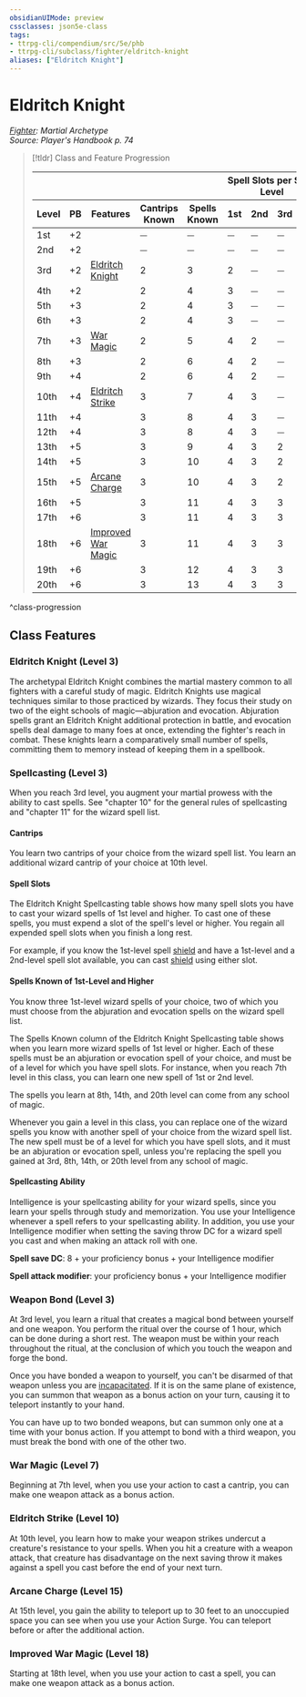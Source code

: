 ```yaml
---
obsidianUIMode: preview
cssclasses: json5e-class
tags:
- ttrpg-cli/compendium/src/5e/phb
- ttrpg-cli/subclass/fighter/eldritch-knight
aliases: ["Eldritch Knight"]
---
```

# Eldritch Knight
*[Fighter](./fighter.md): Martial Archetype*  
*Source: Player's Handbook p. 74*  

> [!tldr] Class and Feature Progression
> 
> <table class="class-progression">
> <thead>
> <tr><th colspan='5'></th><th colspan='4'>Spell Slots per Spell Level</th></tr>
> <tr class="class-progression"><th class"level">Level</th><th class"pb">PB</th><th class"feature">Features</th><th class="value">Cantrips Known</th><th class="value">Spells Known</th><th class="spellSlot">1st</th><th class="spellSlot">2nd</th><th class="spellSlot">3rd</th><th class="spellSlot">4th</th></tr>
> </thead><tbody>
> <tr class="class-progression"><td class"level">1st</td><td class"pb">+2</td><td class"feature"></td><td class="value">⏤</td><td class="value">⏤</td><td class="spellSlot">⏤</td><td class="spellSlot">⏤</td><td class="spellSlot">⏤</td><td class="spellSlot">⏤</td></tr>
> <tr class="class-progression"><td class"level">2nd</td><td class"pb">+2</td><td class"feature"></td><td class="value">⏤</td><td class="value">⏤</td><td class="spellSlot">⏤</td><td class="spellSlot">⏤</td><td class="spellSlot">⏤</td><td class="spellSlot">⏤</td></tr>
> <tr class="class-progression"><td class"level">3rd</td><td class"pb">+2</td><td class"feature"><a href='#Eldritch Knight (Level 3)' class='internal-link'>Eldritch Knight</a></td><td class="value">2</td><td class="value">3</td><td class="spellSlot">2</td><td class="spellSlot">⏤</td><td class="spellSlot">⏤</td><td class="spellSlot">⏤</td></tr>
> <tr class="class-progression"><td class"level">4th</td><td class"pb">+2</td><td class"feature"></td><td class="value">2</td><td class="value">4</td><td class="spellSlot">3</td><td class="spellSlot">⏤</td><td class="spellSlot">⏤</td><td class="spellSlot">⏤</td></tr>
> <tr class="class-progression"><td class"level">5th</td><td class"pb">+3</td><td class"feature"></td><td class="value">2</td><td class="value">4</td><td class="spellSlot">3</td><td class="spellSlot">⏤</td><td class="spellSlot">⏤</td><td class="spellSlot">⏤</td></tr>
> <tr class="class-progression"><td class"level">6th</td><td class"pb">+3</td><td class"feature"></td><td class="value">2</td><td class="value">4</td><td class="spellSlot">3</td><td class="spellSlot">⏤</td><td class="spellSlot">⏤</td><td class="spellSlot">⏤</td></tr>
> <tr class="class-progression"><td class"level">7th</td><td class"pb">+3</td><td class"feature"><a href='#War Magic (Level 7)' class='internal-link'>War Magic</a></td><td class="value">2</td><td class="value">5</td><td class="spellSlot">4</td><td class="spellSlot">2</td><td class="spellSlot">⏤</td><td class="spellSlot">⏤</td></tr>
> <tr class="class-progression"><td class"level">8th</td><td class"pb">+3</td><td class"feature"></td><td class="value">2</td><td class="value">6</td><td class="spellSlot">4</td><td class="spellSlot">2</td><td class="spellSlot">⏤</td><td class="spellSlot">⏤</td></tr>
> <tr class="class-progression"><td class"level">9th</td><td class"pb">+4</td><td class"feature"></td><td class="value">2</td><td class="value">6</td><td class="spellSlot">4</td><td class="spellSlot">2</td><td class="spellSlot">⏤</td><td class="spellSlot">⏤</td></tr>
> <tr class="class-progression"><td class"level">10th</td><td class"pb">+4</td><td class"feature"><a href='#Eldritch Strike (Level 10)' class='internal-link'>Eldritch Strike</a></td><td class="value">3</td><td class="value">7</td><td class="spellSlot">4</td><td class="spellSlot">3</td><td class="spellSlot">⏤</td><td class="spellSlot">⏤</td></tr>
> <tr class="class-progression"><td class"level">11th</td><td class"pb">+4</td><td class"feature"></td><td class="value">3</td><td class="value">8</td><td class="spellSlot">4</td><td class="spellSlot">3</td><td class="spellSlot">⏤</td><td class="spellSlot">⏤</td></tr>
> <tr class="class-progression"><td class"level">12th</td><td class"pb">+4</td><td class"feature"></td><td class="value">3</td><td class="value">8</td><td class="spellSlot">4</td><td class="spellSlot">3</td><td class="spellSlot">⏤</td><td class="spellSlot">⏤</td></tr>
> <tr class="class-progression"><td class"level">13th</td><td class"pb">+5</td><td class"feature"></td><td class="value">3</td><td class="value">9</td><td class="spellSlot">4</td><td class="spellSlot">3</td><td class="spellSlot">2</td><td class="spellSlot">⏤</td></tr>
> <tr class="class-progression"><td class"level">14th</td><td class"pb">+5</td><td class"feature"></td><td class="value">3</td><td class="value">10</td><td class="spellSlot">4</td><td class="spellSlot">3</td><td class="spellSlot">2</td><td class="spellSlot">⏤</td></tr>
> <tr class="class-progression"><td class"level">15th</td><td class"pb">+5</td><td class"feature"><a href='#Arcane Charge (Level 15)' class='internal-link'>Arcane Charge</a></td><td class="value">3</td><td class="value">10</td><td class="spellSlot">4</td><td class="spellSlot">3</td><td class="spellSlot">2</td><td class="spellSlot">⏤</td></tr>
> <tr class="class-progression"><td class"level">16th</td><td class"pb">+5</td><td class"feature"></td><td class="value">3</td><td class="value">11</td><td class="spellSlot">4</td><td class="spellSlot">3</td><td class="spellSlot">3</td><td class="spellSlot">⏤</td></tr>
> <tr class="class-progression"><td class"level">17th</td><td class"pb">+6</td><td class"feature"></td><td class="value">3</td><td class="value">11</td><td class="spellSlot">4</td><td class="spellSlot">3</td><td class="spellSlot">3</td><td class="spellSlot">⏤</td></tr>
> <tr class="class-progression"><td class"level">18th</td><td class"pb">+6</td><td class"feature"><a href='#Improved War Magic (Level 18)' class='internal-link'>Improved War Magic</a></td><td class="value">3</td><td class="value">11</td><td class="spellSlot">4</td><td class="spellSlot">3</td><td class="spellSlot">3</td><td class="spellSlot">⏤</td></tr>
> <tr class="class-progression"><td class"level">19th</td><td class"pb">+6</td><td class"feature"></td><td class="value">3</td><td class="value">12</td><td class="spellSlot">4</td><td class="spellSlot">3</td><td class="spellSlot">3</td><td class="spellSlot">1</td></tr>
> <tr class="class-progression"><td class"level">20th</td><td class"pb">+6</td><td class"feature"></td><td class="value">3</td><td class="value">13</td><td class="spellSlot">4</td><td class="spellSlot">3</td><td class="spellSlot">3</td><td class="spellSlot">1</td></tr>
> </tbody></table>

^class-progression


## Class Features

### Eldritch Knight (Level 3)

The archetypal Eldritch Knight combines the martial mastery common to all fighters with a careful study of magic. Eldritch Knights use magical techniques similar to those practiced by wizards. They focus their study on two of the eight schools of magic—abjuration and evocation. Abjuration spells grant an Eldritch Knight additional protection in battle, and evocation spells deal damage to many foes at once, extending the fighter's reach in combat. These knights learn a comparatively small number of spells, committing them to memory instead of keeping them in a spellbook.

### Spellcasting (Level 3)

When you reach 3rd level, you augment your martial prowess with the ability to cast spells. See "chapter 10" for the general rules of spellcasting and "chapter 11" for the wizard spell list.

#### Cantrips

You learn two cantrips of your choice from the wizard spell list. You learn an additional wizard cantrip of your choice at 10th level.

#### Spell Slots

The Eldritch Knight Spellcasting table shows how many spell slots you have to cast your wizard spells of 1st level and higher. To cast one of these spells, you must expend a slot of the spell's level or higher. You regain all expended spell slots when you finish a long rest.

For example, if you know the 1st-level spell [shield](3-Mechanics/CLI/spells/shield.md) and have a 1st-level and a 2nd-level spell slot available, you can cast [shield](3-Mechanics/CLI/spells/shield.md) using either slot.

#### Spells Known of 1st-Level and Higher

You know three 1st-level wizard spells of your choice, two of which you must choose from the abjuration and evocation spells on the wizard spell list.

The Spells Known column of the Eldritch Knight Spellcasting table shows when you learn more wizard spells of 1st level or higher. Each of these spells must be an abjuration or evocation spell of your choice, and must be of a level for which you have spell slots. For instance, when you reach 7th level in this class, you can learn one new spell of 1st or 2nd level.

The spells you learn at 8th, 14th, and 20th level can come from any school of magic.

Whenever you gain a level in this class, you can replace one of the wizard spells you know with another spell of your choice from the wizard spell list. The new spell must be of a level for which you have spell slots, and it must be an abjuration or evocation spell, unless you're replacing the spell you gained at 3rd, 8th, 14th, or 20th level from any school of magic.

#### Spellcasting Ability

Intelligence is your spellcasting ability for your wizard spells, since you learn your spells through study and memorization. You use your Intelligence whenever a spell refers to your spellcasting ability. In addition, you use your Intelligence modifier when setting the saving throw DC for a wizard spell you cast and when making an attack roll with one.

<span class='abilityDc'>**Spell save DC**: 8 + your proficiency bonus + your Intelligence modifier</span>

<span class='abilityAttackMod'>**Spell attack modifier**: your proficiency bonus + your Intelligence modifier</span>

### Weapon Bond (Level 3)

At 3rd level, you learn a ritual that creates a magical bond between yourself and one weapon. You perform the ritual over the course of 1 hour, which can be done during a short rest. The weapon must be within your reach throughout the ritual, at the conclusion of which you touch the weapon and forge the bond.

Once you have bonded a weapon to yourself, you can't be disarmed of that weapon unless you are [incapacitated](3-Mechanics/CLI/rules/conditions.md#Incapacitated). If it is on the same plane of existence, you can summon that weapon as a bonus action on your turn, causing it to teleport instantly to your hand.

You can have up to two bonded weapons, but can summon only one at a time with your bonus action. If you attempt to bond with a third weapon, you must break the bond with one of the other two.

### War Magic (Level 7)

Beginning at 7th level, when you use your action to cast a cantrip, you can make one weapon attack as a bonus action.

### Eldritch Strike (Level 10)

At 10th level, you learn how to make your weapon strikes undercut a creature's resistance to your spells. When you hit a creature with a weapon attack, that creature has disadvantage on the next saving throw it makes against a spell you cast before the end of your next turn.

### Arcane Charge (Level 15)

At 15th level, you gain the ability to teleport up to 30 feet to an unoccupied space you can see when you use your Action Surge. You can teleport before or after the additional action.

### Improved War Magic (Level 18)

Starting at 18th level, when you use your action to cast a spell, you can make one weapon attack as a bonus action.